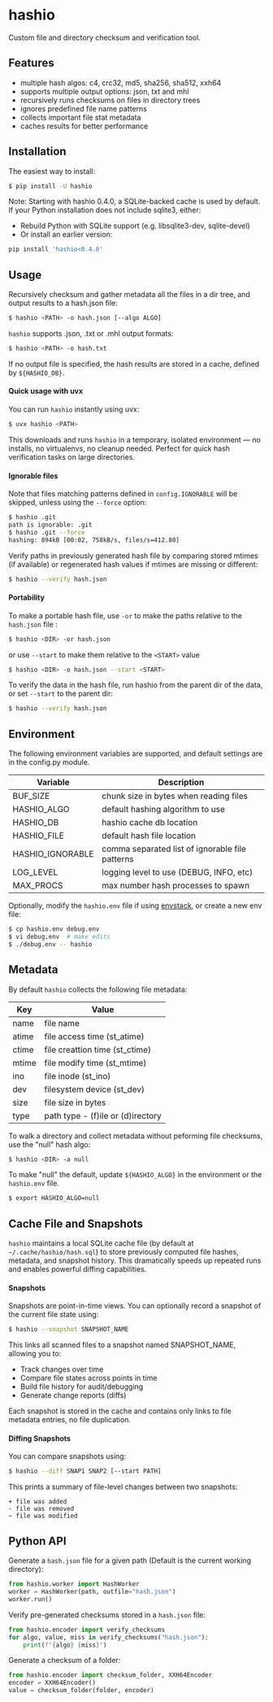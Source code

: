 hashio
======

Custom file and directory checksum and verification tool.

## Features

- multiple hash algos: c4, crc32, md5, sha256, sha512, xxh64
- supports multiple output options: json, txt and mhl
- recursively runs checksums on files in directory trees
- ignores predefined file name patterns
- collects important file stat metadata
- caches results for better performance

## Installation

The easiest way to install:

```bash
$ pip install -U hashio
```

Note: Starting with hashio 0.4.0, a SQLite-backed cache is used by default.
If your Python installation does not include sqlite3, either:

- Rebuild Python with SQLite support (e.g. libsqlite3-dev, sqlite-devel)
- Or install an earlier version:

```bash
pip install 'hashio<0.4.0'
```

## Usage

Recursively checksum and gather metadata all the files in a dir tree, and output
results to a hash.json file:

```bash
$ hashio <PATH> -o hash.json [--algo ALGO]
```

`hashio` supports .json, .txt or .mhl output formats:

```bash
$ hashio <PATH> -o hash.txt
```

If no output file is specified, the hash results are stored in a cache, defined
by `${HASHIO_DB}`.

#### Quick usage with uvx

You can run `hashio` instantly using uvx:

```bash
$ uvx hashio <PATH>
```

This downloads and runs `hashio` in a temporary, isolated environment — no
installs, no virtualenvs, no cleanup needed. Perfect for quick hash verification
tasks on large directories.

#### Ignorable files

Note that files matching patterns defined in `config.IGNORABLE` will be skipped,
unless using the `--force` option:

```bash
$ hashio .git
path is ignorable: .git
$ hashio .git --force
hashing: 894kB [00:02, 758kB/s, files/s=412.80]
```

Verify paths in previously generated hash file by comparing stored mtimes (if
available) or regenerated hash values if mtimes are missing or different:

```bash
$ hashio --verify hash.json
```

#### Portability

To make a portable hash file, use `-or` to make the paths relative to the
`hash.json` file :

```bash
$ hashio <DIR> -or hash.json
```

or use `--start` to make them relative to the `<START>` value

```bash
$ hashio <DIR> -o hash.json --start <START>
```

To verify the data in the hash file, run hashio from the parent dir of the data,
or set `--start` to the parent dir:

```bash
$ hashio --verify hash.json
```

## Environment

The following environment variables are supported, and default settings are in
the config.py module. 

| Variable     | Description |
|--------------|-------------|
| BUF_SIZE     | chunk size in bytes when reading files |
| HASHIO_ALGO  | default hashing algorithm to use |
| HASHIO_DB    | hashio cache db location |
| HASHIO_FILE  | default hash file location |
| HASHIO_IGNORABLE | comma separated list of ignorable file patterns |
| LOG_LEVEL    | logging level to use (DEBUG, INFO, etc) |
| MAX_PROCS    | max number hash processes to spawn |

Optionally, modify the `hashio.env` file if using [envstack](https://github.com/rsgalloway/envstack),
or create a new env file:

```bash
$ cp hashio.env debug.env
$ vi debug.env  # make edits
$ ./debug.env -- hashio
```

## Metadata

By default `hashio` collects the following file metadata:

| Key   | Value |
|-------|-------------|
| name  | file name |
| atime | file access time (st_atime) |
| ctime | file creattion time (st_ctime) |
| mtime | file modify time (st_mtime) |
| ino   | file inode (st_ino) |
| dev   | filesystem device (st_dev) |
| size  | file size in bytes |
| type  | path type - (f)ile or (d)irectory |

To walk a directory and collect metadata without peforming file checksums, use
the "null" hash algo:

```bash
$ hashio <DIR> -a null
```

To make "null" the default, update `${HASHIO_ALGO}` in the environment or the
`hashio.env` file.

```bash
$ export HASHIO_ALGO=null
```

## Cache File and Snapshots

`hashio` maintains a local SQLite cache file (by default at `~/.cache/hashio/hash.sql`)
to store previously computed file hashes, metadata, and snapshot history. This
dramatically speeds up repeated runs and enables powerful diffing capabilities.

#### Snapshots

Snapshots are point-in-time views. You can optionally record a snapshot of the
current file state using:

```bash
$ hashio --snapshot SNAPSHOT_NAME
```

This links all scanned files to a snapshot named SNAPSHOT_NAME, allowing you to:

- Track changes over time
- Compare file states across points in time
- Build file history for audit/debugging
- Generate change reports (diffs)

Each snapshot is stored in the cache and contains only links to file metadata
entries, no file duplication.

#### Diffing Snapshots

You can compare snapshots using:

```bash
$ hashio --diff SNAP1 SNAP2 [--start PATH]
```

This prints a summary of file-level changes between two snapshots:

```
+ file was added
- file was removed
~ file was modified
```

## Python API

Generate a `hash.json` file for a given path (Default is the current working
directory):

```python
from hashio.worker import HashWorker
worker = HashWorker(path, outfile="hash.json")
worker.run()
```

Verify pre-generated checksums stored in a `hash.json` file:

```python
from hashio.encoder import verify_checksums
for algo, value, miss in verify_checksums("hash.json"):
    print(f"{algo} {miss}")
```

Generate a checksum of a folder:

```python
from hashio.encoder import checksum_folder, XXH64Encoder
encoder = XXH64Encoder()
value = checksum_folder(folder, encoder)
```
